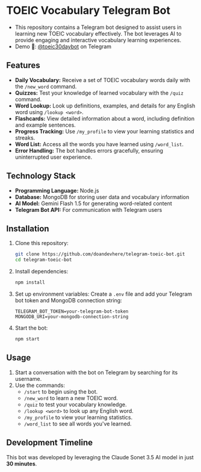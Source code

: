 # TOEIC Vocabulary Telegram Bot

- This repository contains a Telegram bot designed to assist users in learning new TOEIC vocabulary effectively. The bot leverages AI to provide engaging and interactive vocabulary learning experiences.
- Demo 🚀: [@toeic30daybot](https://t.me/dailytoeic_bot) on Telegram

## Features

- **Daily Vocabulary:** Receive a set of TOEIC vocabulary words daily with the `/new_word` command.
- **Quizzes:** Test your knowledge of learned vocabulary with the `/quiz` command.
- **Word Lookup:** Look up definitions, examples, and details for any English word using `/lookup <word>`.
- **Flashcards:** View detailed information about a word, including definition and example sentences.
- **Progress Tracking:** Use `/my_profile` to view your learning statistics and streaks.
- **Word List:** Access all the words you have learned using `/word_list`.
- **Error Handling:** The bot handles errors gracefully, ensuring uninterrupted user experience.

## Technology Stack

- **Programming Language:** Node.js
- **Database:** MongoDB for storing user data and vocabulary information
- **AI Model:** Gemini Flash 1.5 for generating word-related content
- **Telegram Bot API:** For communication with Telegram users

## Installation

1. Clone this repository:

   ```bash
   git clone https://github.com/doandevhere/telegram-toeic-bot.git
   cd telegram-toeic-bot
   ```

2. Install dependencies:

   ```bash
   npm install
   ```

3. Set up environment variables:
   Create a `.env` file and add your Telegram bot token and MongoDB connection string:

   ```env
   TELEGRAM_BOT_TOKEN=your-telegram-bot-token
   MONGODB_URI=your-mongodb-connection-string
   ```

4. Start the bot:
   ```bash
   npm start
   ```

## Usage

1. Start a conversation with the bot on Telegram by searching for its username.
2. Use the commands:
   - `/start` to begin using the bot.
   - `/new_word` to learn a new TOEIC word.
   - `/quiz` to test your vocabulary knowledge.
   - `/lookup <word>` to look up any English word.
   - `/my_profile` to view your learning statistics.
   - `/word_list` to see all words you've learned.

## Development Timeline

This bot was developed by leveraging the Claude Sonet 3.5 AI model in just **30 minutes**.
